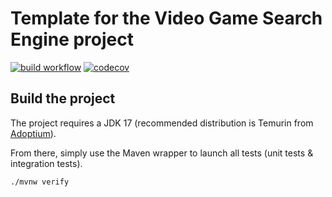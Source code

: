 # Template for the Video Game Search Engine project

[![build workflow](https://github.com/theodeclerck/video_game_search_engine/actions/workflows/build.yml/badge.svg)](https://github.com/theodeclerck/video_game_search_engine/actions)
[![codecov](https://codecov.io/gh/theodeclerck/video_game_search_engine/branch/main/graph/badge.svg)](https://codecov.io/gh/theodeclerck/video_game_search_engine)

## Build the project

The project requires a JDK 17 (recommended distribution is Temurin from [Adoptium](https://adoptium.net/)).

From there, simply use the Maven wrapper to launch all tests (unit tests & integration tests).

`./mvnw verify`
